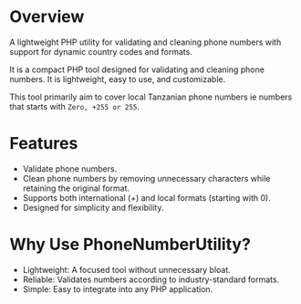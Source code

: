 # Overview
A lightweight PHP utility for validating and cleaning phone numbers with support for dynamic country codes and formats.

It is a compact PHP tool designed for validating and cleaning phone numbers. It is lightweight, easy to use, and customizable.

This tool primarily aim to cover local Tanzanian phone numbers ie numbers that starts with `Zero, +255 or 255`.

# Features
- Validate phone numbers.
- Clean phone numbers by removing unnecessary characters while retaining the original format.
- Supports both international (+) and local formats (starting with 0).
- Designed for simplicity and flexibility.

# Why Use PhoneNumberUtility?
- Lightweight: A focused tool without unnecessary bloat.
- Reliable: Validates numbers according to industry-standard formats.
- Simple: Easy to integrate into any PHP application.
